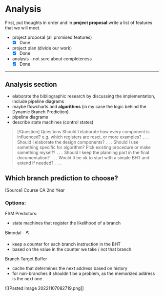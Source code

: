 # Analysis 

First, put thoughts in order and in **project proposal** write a list of features that we will meet.
- project proposal (all promised features)
	- [x] Done 
- project plan (divide our work)
	- [x] Done
- analysis - not sure about completeness
	- [x] Done

---

## Analysis section
- elaborate the bibliographic research by discussing the implementation, include pipeline diagrams
- maybe flowcharts and **algorithms** (in my case the logic behind the Dynamic Branch Prediction)
- pipeline diagrams
- describe state machines (control states)

> [!Question] Questions
> Should I elaborate how every component is influenced? e.g. which registers are reset, or more examples?
> `...`
> Should I elaborate the design components?
> `...`
> Should I use something specific for algorithm? Pick existing procedure or make something myself?
> `...`
> Should I keep the planning part in the final documentation?
> `...`
> Would It be ok to start with a simple BHT and extend if needed?
> `...`

## Which branch prediction to choose?
[Source] Course CA 2nd Year

### Options:

FSM Predictors:
- state machines that register the likelihood of a branch

Bimodal - ⛏
- keep a counter for each branch instruction in the BHT
- based on the value in the counter we take / not that branch

Branch Target Buffer
- cache that determines the next address based on history
- for non-branches it shouldn't be a problem, as the memorized address is the next one

![[Pasted image 20221107082719.png]]
